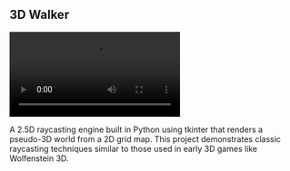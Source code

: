 ## 3D Walker
 
![Demo Video](/output.mp4)

A 2.5D raycasting engine built in Python using tkinter that renders a pseudo-3D world from a 2D grid map. This project demonstrates classic raycasting techniques similar to those used in early 3D games like Wolfenstein 3D.